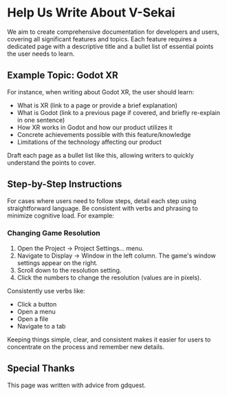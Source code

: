 # Help Us Write About V-Sekai

We aim to create comprehensive documentation for developers and users, covering all significant features and topics. Each feature requires a dedicated page with a descriptive title and a bullet list of essential points the user needs to learn.

## Example Topic: Godot XR

For instance, when writing about Godot XR, the user should learn:

- What is XR (link to a page or provide a brief explanation)
- What is Godot (link to a previous page if covered, and briefly re-explain in one sentence)
- How XR works in Godot and how our product utilizes it
- Concrete achievements possible with this feature/knowledge
- Limitations of the technology affecting our product

Draft each page as a bullet list like this, allowing writers to quickly understand the points to cover.

## Step-by-Step Instructions

For cases where users need to follow steps, detail each step using straightforward language. Be consistent with verbs and phrasing to minimize cognitive load. For example:

### Changing Game Resolution

1. Open the Project -> Project Settings... menu.
2. Navigate to Display -> Window in the left column. The game's window settings appear on the right.
3. Scroll down to the resolution setting.
4. Click the numbers to change the resolution (values are in pixels).

Consistently use verbs like:

- Click a button
- Open a menu
- Open a file
- Navigate to a tab

Keeping things simple, clear, and consistent makes it easier for users to concentrate on the process and remember new details.

## Special Thanks

This page was written with advice from gdquest.